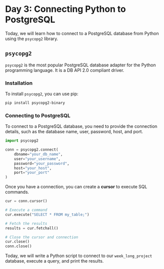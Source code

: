 # Day 3: Connecting Python to PostgreSQL

Today, we will learn how to connect to a PostgreSQL database from Python using the `psycopg2` library.

## `psycopg2`

`psycopg2` is the most popular PostgreSQL database adapter for the Python programming language. It is a DB API 2.0 compliant driver.

### Installation

To install `psycopg2`, you can use pip:

```bash
pip install psycopg2-binary
```

### Connecting to PostgreSQL

To connect to a PostgreSQL database, you need to provide the connection details, such as the database name, user, password, host, and port.

```python
import psycopg2

conn = psycopg2.connect(
    dbname="your_db_name",
    user="your_username",
    password="your_password",
    host="your_host",
    port="your_port"
)
```

Once you have a connection, you can create a **cursor** to execute SQL commands.

```python
cur = conn.cursor()

# Execute a command
cur.execute("SELECT * FROM my_table;")

# Fetch the results
results = cur.fetchall()

# Close the cursor and connection
cur.close()
conn.close()
```

Today, we will write a Python script to connect to our `week_long_project` database, execute a query, and print the results.
